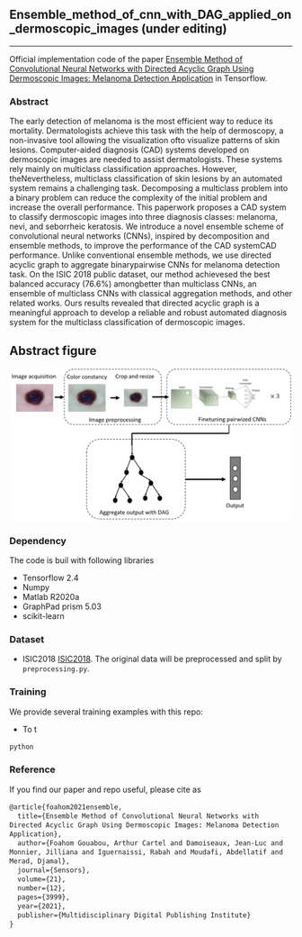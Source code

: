 ## Ensemble_method_of_cnn_with_DAG_applied_on_dermoscopic_images (under editing)
_________________

Official implementation code of the paper [Ensemble Method of Convolutional Neural Networks with Directed Acyclic Graph Using Dermoscopic Images: Melanoma Detection Application](https://www.mdpi.com/1424-8220/21/12/3999) in Tensorflow.

### Abstract
The early detection of melanoma is the most efficient way to reduce its mortality. Dermatologists achieve this task with the help of dermoscopy, a non-invasive tool allowing the visualization ofto visualize patterns of skin lesions. Computer-aided diagnosis (CAD) systems developed on dermoscopic images are needed to assist dermatologists. These systems rely mainly on multiclass classification approaches. However, theNevertheless, multiclass classification of skin lesions by an automated system remains a challenging task. Decomposing a multiclass problem into a binary problem can reduce the complexity of the initial problem and increase the overall performance. This paperwork proposes a CAD system to classify dermoscopic images into three diagnosis classes: melanoma, nevi, and seborrheic keratosis. We introduce a novel ensemble scheme of convolutional neural networks (CNNs), inspired by decomposition and ensemble methods, to improve the performance of the CAD systemCAD performance. Unlike conventional ensemble methods, we use directed acyclic graph to aggregate binarypairwise CNNs for melanoma detection task. On the ISIC 2018 public dataset, our method achievesed the best balanced accuracy (76.6%) amongbetter than multiclass CNNs, an ensemble of multiclass CNNs with classical aggregation methods, and other related works. Ours results revealed that directed acyclic graph is a meaningful approach to develop a reliable and robust automated diagnosis system for the multiclass classification of dermoscopic images.
## Abstract figure

![Alt text](proposed_framework.PNG?raw=true "DAG_CNN")
### Dependency
The code is buil with following libraries
- Tensorflow 2.4
- Numpy
- Matlab R2020a
- GraphPad prism 5.03
- scikit-learn

### Dataset
- ISIC2018 [ISIC2018](https://challenge.isic-archive.com/data/). The original data will be preprocessed and split by `preprocessing.py`.

### Training
We provide several training examples with this repo:

- To t

```bash
python 
```


### Reference

If you find our paper and repo useful, please cite as

```
@article{foahom2021ensemble,
  title={Ensemble Method of Convolutional Neural Networks with Directed Acyclic Graph Using Dermoscopic Images: Melanoma Detection Application},
  author={Foahom Gouabou, Arthur Cartel and Damoiseaux, Jean-Luc and Monnier, Jilliana and Iguernaissi, Rabah and Moudafi, Abdellatif and Merad, Djamal},
  journal={Sensors},
  volume={21},
  number={12},
  pages={3999},
  year={2021},
  publisher={Multidisciplinary Digital Publishing Institute}
}

